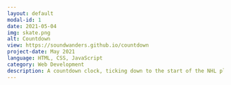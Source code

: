 ```yaml
---
layout: default
modal-id: 1
date: 2021-05-04
img: skate.png
alt: Countdown
view: https://soundwanders.github.io/countdown
project-date: May 2021
language: HTML, CSS, JavaScript
category: Web Development
description: A countdown clock, ticking down to the start of the NHL playoffs. Landing-page style, static design. Features a flash-game style animation of hockey pucks shooting towards a goal.
---
```

